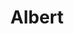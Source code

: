 ---
title: "Albert"
description: "A tech ed company"
layout: "project"
accent_color: "F0BF6C"
categories: "ui code graphics"
published: true
items:
- image: "albert-medals.png"
  caption: ''
- image: "albert-thumb.png"
  caption: 'More coming soon...'
---